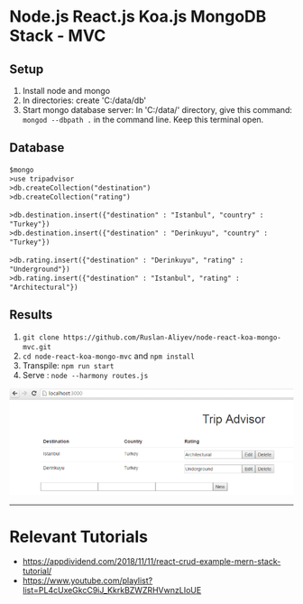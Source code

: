 # Node.js React.js Koa.js MongoDB Stack - MVC

## Setup

1. Install node and mongo
2. In directories: create 'C:/data/db'
3. Start mongo database server: In 'C:/data/' directory, give this command: `mongod --dbpath .` in the command line. Keep this terminal open.

## Database

```
$mongo
>use tripadvisor
>db.createCollection("destination")
>db.createCollection("rating")

>db.destination.insert({"destination" : "Istanbul", "country" : "Turkey"})
>db.destination.insert({"destination" : "Derinkuyu", "country" : "Turkey"})

>db.rating.insert({"destination" : "Derinkuyu", "rating" : "Underground"})
>db.rating.insert({"destination" : "Istanbul", "rating" : "Architectural"})
```

## Results

1. `git clone https://github.com/Ruslan-Aliyev/node-react-koa-mongo-mvc.git`
2. `cd node-react-koa-mongo-mvc` and `npm install`
3. Transpile: `npm run start`
4. Serve : `node --harmony routes.js`

![](https://raw.githubusercontent.com/Ruslan-Aliyev/MVC-CRUD_Node-React-Koa-Mongo/master/Illustrations/KoaReact01.PNG)

---

# Relevant Tutorials

- https://appdividend.com/2018/11/11/react-crud-example-mern-stack-tutorial/
- https://www.youtube.com/playlist?list=PL4cUxeGkcC9iJ_KkrkBZWZRHVwnzLIoUE
